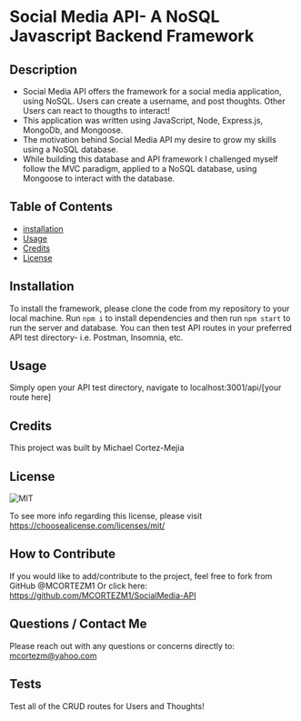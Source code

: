 
  # Social Media API- A NoSQL Javascript Backend Framework

  ## **Description**
   
  - Social Media API offers the framework for a social media application, using NoSQL. Users can create a username, and post thoughts. Other Users can react to thougths to interact! 
  - This application was written using JavaScript, Node, Express.js, MongoDb, and Mongoose.
  - The motivation behind Social Media API my desire to grow my skills using a NoSQL database.
  - While building this database and API framework I challenged myself follow the MVC paradigm, applied to a 
  NoSQL database, using Mongoose to interact with the database.

  ## **Table of Contents** 
  
  - [installation](#installation)
  - [Usage](#usage)
  - [Credits](#credits)
  - [License](#license)

  ## **Installation**

 To install the framework, please clone the code from my repository to your local machine. Run `npm i` to install dependencies and then run `npm start` to run the server and database. You can then test API routes in your preferred API test directory- i.e. Postman, Insomnia, etc. 


  ## **Usage**

  Simply open your API test directory, navigate to localhost:3001/api/[your route here]

  ## **Credits** 

  This project was built by Michael Cortez-Mejia 


  
  ## **License**

  ![MIT](https://img.shields.io/static/v1?label=License&message=MIT&color=success)

  To see more info regarding this license, please visit https://choosealicense.com/licenses/mit/
  


  ## **How to Contribute**

  If you would like to add/contribute to the project, feel free to fork from GitHub @MCORTEZM1 
  Or click here: https://github.com/MCORTEZM1/SocialMedia-API

  ## **Questions / Contact Me**

  Please reach out with any questions or concerns directly to: mcortezm@yahoo.com


## **Tests**

Test all of the CRUD routes for Users and Thoughts!  

  